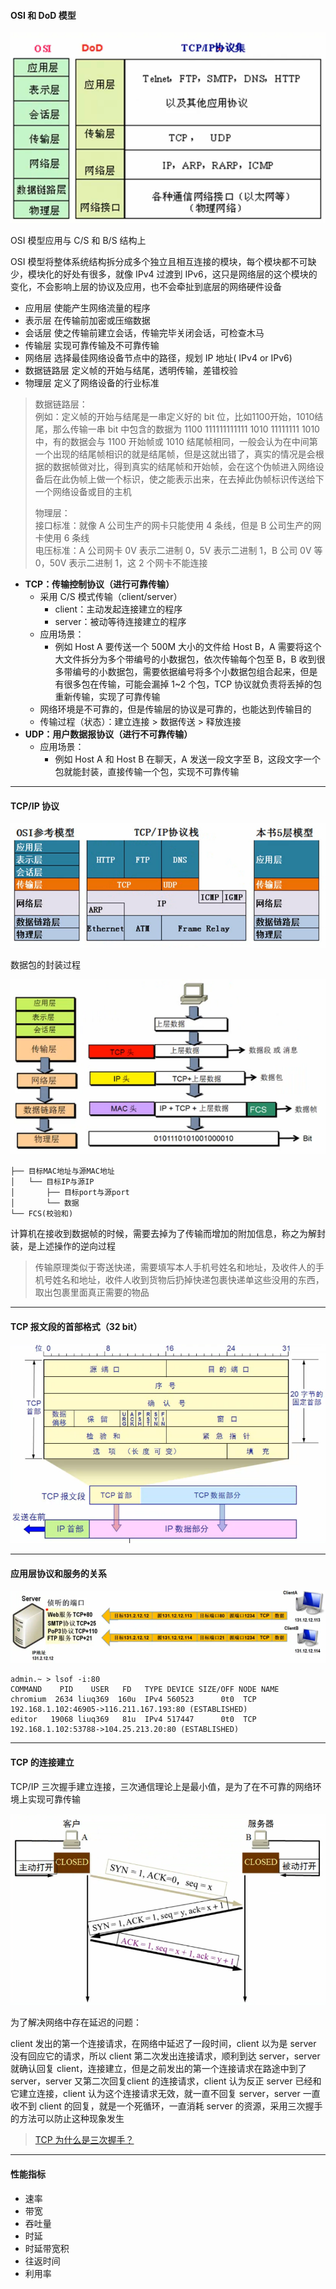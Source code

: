 #### OSI 和 DoD 模型

![](img/img3.png)

OSI 模型应用与 C/S 和 B/S 结构上

OSI 模型将整体系统结构拆分成多个独立且相互连接的模块，每个模块都不可缺少，模块化的好处有很多，就像 IPv4 过渡到 IPv6，这只是网络层的这个模块的变化，不会影响上层的协议及应用，也不会牵扯到底层的网络硬件设备

* 应用层           使能产生网络流量的程序
* 表示层           在传输前加密或压缩数据
* 会话层           使之传输前建立会话，传输完毕关闭会话，可检查木马
* 传输层           实现可靠传输及不可靠传输
* 网络层           选择最佳网络设备节点中的路径，规划 IP 地址\( IPv4 or IPv6\)
* 数据链路层   定义帧的开始与结尾，透明传输，差错校验
* 物理层          定义了网络设备的行业标准

> 数据链路层：  
>         例如：定义帧的开始与结尾是一串定义好的 bit 位，比如1100开始，1010结尾，那么传输一串 bit 中包含的数据为 1100 111111111111 1010 11111111 1010 中，有的数据会与 1100 开始帧或 1010 结尾帧相同，一般会认为在中间第一个出现的结尾帧相识的就是结尾帧，但是这就出错了，真实的情况是会根据的数据帧做对比，得到真实的结尾帧和开始帧，会在这个伪帧进入网络设备后在此伪帧上做一个标识，使之能表示出来，在去掉此伪帧标识传送给下一个网络设备或目的主机
>
> 物理层：  
>         接口标准：就像 A 公司生产的网卡只能使用 4 条线，但是 B 公司生产的网卡使用 6 条线  
>         电压标准：A 公司网卡 0V 表示二进制 0，5V 表示二进制 1，B 公司 0V 等 0，50V 表示二进制 1，这 2 个网卡不能连接

* **TCP：传输控制协议（进行可靠传输）**
  * 采用 C/S 模式传输（client/server）
    * client：主动发起连接建立的程序
    * server：被动等待连接建立的程序
  * 应用场景：
    * 例如 Host A 要传送一个 500M 大小的文件给 Host B，A 需要将这个大文件拆分为多个带编号的小数据包，依次传输每个包至 B，B 收到很多带编号的小数据包，需要依据编号将多个小数据包组合起来，但是有很多包在传输，可能会漏掉 1~2 个包，TCP 协议就负责将丢掉的包重新传输，实现了可靠传输
  * 网络环境是不可靠的，但是传输层的协议是可靠的，也能达到传输目的
  * 传输过程（状态）：建立连接 &gt; 数据传送 &gt; 释放连接
* **UDP：用户数据报协议（进行不可靠传输）**
  * 应用场景：
    * 例如 Host A 和 Host B 在聊天，A 发送一段文字至 B，这段文字一个包就能封装，直接传输一个包，实现不可靠传输

---

#### TCP/IP 协议

![](img/img4.png)

数据包的封装过程

![](img/img5.png)

```
├── 目标MAC地址与源MAC地址
│   └── 目标IP与源IP
│       ├── 目标port与源port
│       └── 数据
└── FCS(校验和)
```

计算机在接收到数据帧的时候，需要去掉为了传输而增加的附加信息，称之为解封装，是上述操作的逆向过程

> 传输原理类似于寄送快递，需要填写本人手机号姓名和地址，及收件人的手机号姓名和地址，收件人收到货物后扔掉快递包裹快递单这些没用的东西，取出包裹里面真正需要的物品

---

#### TCP 报文段的首部格式（32 bit）

![](img/img6.png)

---

#### 应用层协议和服务的关系

![](img/img7.png)

```
admin.~ > lsof -i:80
COMMAND    PID    USER   FD   TYPE DEVICE SIZE/OFF NODE NAME
chromium  2634 liuq369  160u  IPv4 560523      0t0  TCP 192.168.1.102:46905->116.211.167.193:80 (ESTABLISHED)
editor   19068 liuq369   81u  IPv4 517447      0t0  TCP 192.168.1.102:53788->104.25.213.20:80 (ESTABLISHED)
```

---

#### TCP 的连接建立

TCP/IP 三次握手建立连接，三次通信理论上是最小值，是为了在不可靠的网络环境上实现可靠传输

![](img/img8.png)

为了解决网络中存在延迟的问题：

client 发出的第一个连接请求，在网络中延迟了一段时间，client 以为是 server 没有回应它的请求，所以 client 第二次发出连接请求，顺利到达 server，server 就确认回复 client，连接建立，但是之前发出的第一个连接请求在路途中到了 server，server 又第二次回复client 的连接请求，client 认为反正 server 已经和它建立连接，client 认为这个连接请求无效，就一直不回复 server，server 一直收不到 client 的回复，就是一个死循环，一直消耗 server 的资源，采用三次握手的方法可以防止这种现象发生

> [TCP 为什么是三次握手？](#)

---

#### 性能指标

* 速率
* 带宽
* 吞吐量
* 时延
* 时延带宽积
* 往返时间
* 利用率



